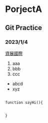 # PorjectA
## Git Practice
### 2023/1/4


[資展國際](https://www.ispan.com.tw/)
1. aaa
2. bbb
3. ccc

- abcd
- xyz

```

function sayHi(){


}
```


